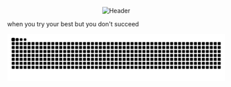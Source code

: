 <p align="center">
  <img src="https://github.com/rogueliver/rogueliver/download.jfif" width="600" alt="Header"/>
</p>


when you try your best
but you don't succeed

<img src="https://raw.githubusercontent.com/rogueliver/rogueliver/output/snake.svg" alt="Snake animation" />

###
